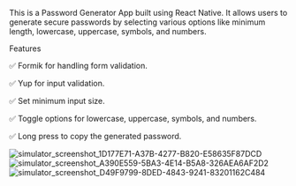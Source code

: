 This is a Password Generator App built using React Native. It allows users to generate secure passwords by selecting various options like minimum length, lowercase, uppercase, symbols, and numbers.

Features

✅ Formik for handling form validation.

✅ Yup for input validation.

✅ Set minimum input size.

✅ Toggle options for lowercase, uppercase, symbols, and numbers.

✅ Long press to copy the generated password.

![simulator_screenshot_1D177E71-A37B-4277-B820-E58635F87DCD](https://github.com/user-attachments/assets/ed8d4c9e-f21c-4383-8e33-7b1df51c8eb7)
![simulator_screenshot_A390E559-5BA3-4E14-B5A8-326AEA6AF2D2](https://github.com/user-attachments/assets/ca7f8a21-a3b7-4bf1-ad87-1af9f88ed9aa)
![simulator_screenshot_D49F9799-8DED-4843-9241-83201162C484](https://github.com/user-attachments/assets/fbfccc17-5535-4efe-bfcb-2f88a3307336)
